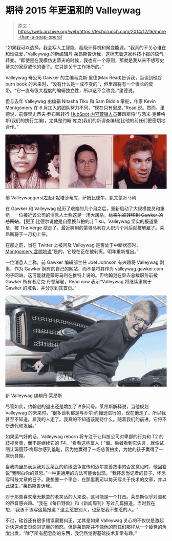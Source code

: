 # 期待 2015 年更温和的 Valleywag 

> 原文：<https://web.archive.org/web/https://techcrunch.com/2014/12/16/more-than-a-soap-opera/>

“如果我可以选择，我会写人工智能、超级计算机和聚变能源。“我真的不关心谁在和谁做爱，”Valleywag 的新编辑丹·莱昂斯告诉我，这标志着这家科技小报的语气转变。“即使是在我模仿史蒂夫的时候，我也有一个原则，那就是我从来不想写史蒂夫的家庭或他的妻子。它只是关于工作场所的。”

Valleywag 母公司 Gawker 的主编马克斯·里德(Max Read)告诉我，当谈到硅谷 burn book 的未来时，“没有什么是一成不变的”，但里昂将有一个很长的皮带。“它一直有很大程度的编辑独立性，所以这不会改变，”里德说。

但与去年 Valleywag 由编辑 Nitasha Tiku 和 Sam Biddle 掌舵，作家 Kevin Montgomery 在 6 月加入的团队努力不同，“现在只有里昂，”Read 说。然而，里德说，前假冒史蒂夫·乔布斯转行 [HubSpot 内容营销人员](https://web.archive.org/web/20230129061243/http://blog.hubspot.com/marketing/why-ive-left-the-media-business)莱昂斯将“与汤米·克莱格斯(我们的执行主编)，尤其是约翰·库克(我们的新调查编辑)比他的前任们更密切地合作。”

![Former Valleywaggers (from left): Nitasha Tiku, Sam Biddle, Kevin Montgomery](img/5fbf7124942822476a8ab6fe4befe5ce.png)

前 Valleywaggers(左起):妮塔莎蒂库，萨姆比德尔，凯文蒙哥马利

在 Gawker 和 Valleywag 经历了艰难的几个月之后，重新启动了大规模裁员和重组，一位接近该公司的消息人士称这是一场大屠杀。~~比德尔被转移到 Gawker 的总网站~~。【更正:比德尔说他是自愿换节拍的。] Tiku，Valleywag 坚实的报道堡垒，被 The Verge 挖走了。最近聘用的蒙哥马利在入职六个月后就被解雇了。莱昂斯将于一月初上任。

在那之前，当在 Twitter 上被问及 Valleywag 是否处于中断状态时， [Montgomery 含糊地说](https://web.archive.org/web/20230129061243/https://twitter.com/kevinmonty/status/544554262399705089)“是的，它现在正在被剥离。明年重新推出。”

一位消息人士称，前 Gawker 编辑部主任 Joel Johnson 有兴趣将 Valleywag 剥离，作为 Gawker 拥有的自己的网站，而不是将其作为 valleywag.gawker.com 的子网站。这可能就是蒙哥马利在推特上说的。但约翰逊在辞去总裁职务前被 Gawker 所有者尼克·丹顿解雇，Read now 表示“Valleywag 将继续隶属于 Gawker 的域名，并分享到其首页。”

![danlyonshomepageimage](img/bd341c6abde2c1ed8e1fa4bb275d16e6.png)

新 Valleywag 编辑丹·莱昂斯

尽管如此，约翰逊的退出还是增加了许多问号。莱昂斯解释说，当他规划 Valleywag 的未来时，“很多谈判都是与乔尔·约翰逊进行的，现在他走了，所以我甚至不知道。雇我的人走了。我真的不知道该期待什么。随着我们的前进，它将不断迭代和发展。”

如果运气好的话，Valleywag reborn 将专注于让科技公司对卑鄙的行为和 T2 的歧视负责，而不是继续它的 T4，“看看这些富人！”偏。后者看到它失言，就像试图让玛丽莎·梅耶尔感到羞耻，因为她赢得了一场慈善拍卖，为她的孩子赢得了一座玩具屋。

当我向里昂表达我对瓦莱瓦的阶级战争宣传和迈尔慈善故事的否定意见时，他回答说“我明白你的意思。”一种更通用的方法可能会出现。“我怀念当记者的日子，怀念写科技文章的日子。我想要一个平台，在那里我可以每天写关于技术的文章，并以此谋生，”莱昂斯告诉我。

对于那些喜欢毫无歉意的老笑话的人来说，这可能是一个打击。莱昂斯似乎对温和的声音感兴趣。“我在《每日野兽》和《新闻周刊》写过几篇报道，当时我在想，‘我该不该写这篇报道？这会惹怒别人，也惹怒我不想惹的人。"

不过，硅谷还有很多错误需要纠正，尤其是如果 Valleywag 关心的不仅仅是激起对快速点击页面浏览量的愤怒。但是莱昂斯并不像他的前任们那样从一个疲惫的角度出发。“除了所有肥皂剧的东西，我仍然觉得基础技术非常有趣。”
